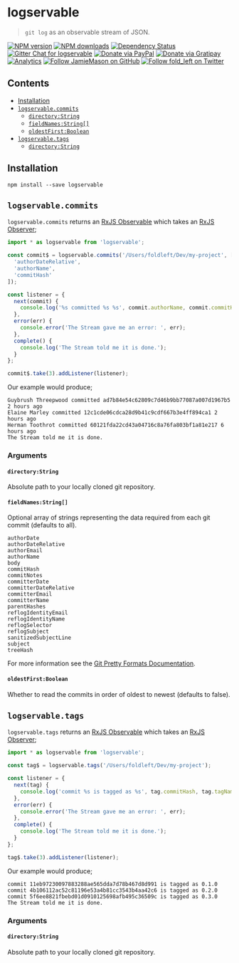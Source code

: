 # logservable

> `git log` as an observable stream of JSON.

[![NPM version](http://img.shields.io/npm/v/logservable.svg?style=flat-square)](https://www.npmjs.com/package/logservable)
[![NPM downloads](http://img.shields.io/npm/dm/logservable.svg?style=flat-square)](https://www.npmjs.com/package/logservable)
[![Dependency Status](http://img.shields.io/david/JamieMason/logservable.svg?style=flat-square)](https://david-dm.org/JamieMason/logservable)
[![Gitter Chat for logservable](https://badges.gitter.im/Join%20Chat.svg)](https://gitter.im/JamieMason/logservable)
[![Donate via PayPal](https://img.shields.io/badge/donate-paypal-blue.svg)](https://www.paypal.me/foldleft)
[![Donate via Gratipay](https://img.shields.io/gratipay/user/JamieMason.svg)](https://gratipay.com/~JamieMason/)
[![Analytics](https://ga-beacon.appspot.com/UA-45466560-5/logservable?flat&useReferer)](https://github.com/igrigorik/ga-beacon)
[![Follow JamieMason on GitHub](https://img.shields.io/github/followers/JamieMason.svg?style=social&label=Follow)](https://github.com/JamieMason)
[![Follow fold_left on Twitter](https://img.shields.io/twitter/follow/fold_left.svg?style=social&label=Follow)](https://twitter.com/fold_left)

## Contents

- [Installation](#installation)
- [`logservable.commits`](#logservablecommits)
  - [`directory:String`](#directorystring)
  - [`fieldNames:String[]`](#fieldnamesstring)
  - [`oldestFirst:Boolean`](#oldestfirstboolean)
- [`logservable.tags`](#logservabletags)
  - [`directory:String`](#directorystring-1)

## Installation

```
npm install --save logservable
```

## `logservable.commits`

`logservable.commits` returns an [RxJS Observable][observable] which takes an [RxJS Observer][observer];

```js
import * as logservable from 'logservable';

const commit$ = logservable.commits('/Users/foldleft/Dev/my-project', [
  'authorDateRelative',
  'authorName',
  'commitHash'
]);

const listener = {
  next(commit) {
    console.log('%s committed %s %s', commit.authorName, commit.commitHash, commit.authorDateRelative);
  },
  error(err) {
    console.error('The Stream gave me an error: ', err);
  },
  complete() {
    console.log('The Stream told me it is done.');
  }
};

commit$.take(3).addListener(listener);
```

Our example would produce;

```
Guybrush Threepwood committed ad7b84e54c62809c7d46b9bb77087a007d1967b5 2 hours ago
Elaine Marley committed 12c1cde06cdca28d9b41c9cdf667b3e4ff894ca1 2 hours ago
Herman Toothrot committed 60121fda22cd43a04716c8a76fa803bf1a81e217 6 hours ago
The Stream told me it is done.
```

### Arguments

#### `directory:String`

Absolute path to your locally cloned git repository.

#### `fieldNames:String[]`

Optional array of strings representing the data required from each git commit (defaults to all).

```
authorDate
authorDateRelative
authorEmail
authorName
body
commitHash
commitNotes
committerDate
committerDateRelative
committerEmail
committerName
parentHashes
reflogIdentityEmail
reflogIdentityName
reflogSelector
reflogSubject
sanitizedSubjectLine
subject
treeHash
```

For more information see the [Git Pretty Formats Documentation](https://git-scm.com/docs/pretty-formats).

#### `oldestFirst:Boolean`

Whether to read the commits in order of oldest to newest (defaults to false).

## `logservable.tags`

`logservable.tags` returns an [RxJS Observable][observable] which takes an [RxJS Observer][observer];

```js
import * as logservable from 'logservable';

const tag$ = logservable.tags('/Users/foldleft/Dev/my-project');

const listener = {
  next(tag) {
    console.log('commit %s is tagged as %s', tag.commitHash, tag.tagName);
  },
  error(err) {
    console.error('The Stream gave me an error: ', err);
  },
  complete() {
    console.log('The Stream told me it is done.');
  }
};

tag$.take(3).addListener(listener);
```

Our example would produce;

```
commit 11eb97230097883288ae565dda7d78b467d8d991 is tagged as 0.1.0
commit 4b106112ac52c81196e53a4b81cc3543b4aa42c6 is tagged as 0.2.0
commit 5f6ee8821fbebd01d0910125698afb495c36509c is tagged as 0.3.0
The Stream told me it is done.
```

### Arguments

#### `directory:String`

Absolute path to your locally cloned git repository.

<!-- links -->

[observable]: http://reactivex.io/rxjs/class/es6/Observable.js~Observable.html
[observer]: http://reactivex.io/rxjs/class/es6/MiscJSDoc.js~ObserverDoc.html
